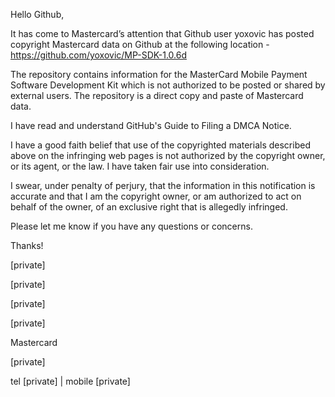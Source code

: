 Hello Github, 

 

It has come to Mastercard’s attention that Github user yoxovic has posted copyright Mastercard data on Github at the following location - https://github.com/yoxovic/MP-SDK-1.0.6d

 

The repository contains information for the MasterCard Mobile Payment Software Development Kit which is not authorized to be posted or shared by external users.  The repository is a direct copy and paste of Mastercard data. 

 

I have read and understand GitHub's Guide to Filing a DMCA Notice.

 

I have a good faith belief that use of the copyrighted materials described above on the infringing web pages is not authorized by the copyright owner, or its agent, or the law. I have taken fair use into consideration.

 

I swear, under penalty of perjury, that the information in this notification is accurate and that I am the copyright owner, or am authorized to act on behalf of the owner, of an exclusive right that is allegedly infringed.

 

Please let me know if you have any questions or concerns.


Thanks!

 

[private]

 

[private]

[private]

[private]

 

Mastercard

[private]

tel [private] | mobile [private]
